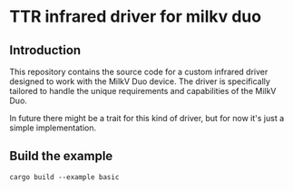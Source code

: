# TTR infrared driver for milkv duo

## Introduction

This repository contains the source code for a custom infrared driver designed to work with the MilkV Duo device. The driver is specifically tailored to handle the unique requirements and capabilities of the MilkV Duo.

In future there might be a trait for this kind of driver, but for now it's just a simple implementation.

## Build the example
```
cargo build --example basic
```